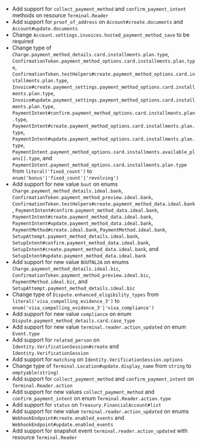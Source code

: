* Add support for `collect_payment_method` and `confirm_payment_intent` methods on resource `Terminal.Reader`
* Add support for `proof_of_address` on `Account#create.documents` and `Account#update.documents`
* Change `Account.settings.invoices.hosted_payment_method_save` to be required
* Change type of `Charge.payment_method_details.card.installments.plan.type`, `ConfirmationToken.payment_method_options.card.installments.plan.type`, `ConfirmationToken.testHelpers#create.payment_method_options.card.installments.plan.type`, `Invoice#create.payment_settings.payment_method_options.card.installments.plan.type`, `Invoice#update.payment_settings.payment_method_options.card.installments.plan.type`, `PaymentIntent#confirm.payment_method_options.card.installments.plan.type`, `PaymentIntent#create.payment_method_options.card.installments.plan.type`, `PaymentIntent#update.payment_method_options.card.installments.plan.type`, `PaymentIntent.payment_method_options.card.installments.available_plans[].type`, and `PaymentIntent.payment_method_options.card.installments.plan.type` from `literal('fixed_count')` to `enum('bonus'|'fixed_count'|'revolving')`
* Add support for new value `buut` on enums `Charge.payment_method_details.ideal.bank`, `ConfirmationToken.payment_method_preview.ideal.bank`, `ConfirmationToken.testHelpers#create.payment_method_data.ideal.bank`, `PaymentIntent#confirm.payment_method_data.ideal.bank`, `PaymentIntent#create.payment_method_data.ideal.bank`, `PaymentIntent#update.payment_method_data.ideal.bank`, `PaymentMethod#create.ideal.bank`, `PaymentMethod.ideal.bank`, `SetupAttempt.payment_method_details.ideal.bank`, `SetupIntent#confirm.payment_method_data.ideal.bank`, `SetupIntent#create.payment_method_data.ideal.bank`, and `SetupIntent#update.payment_method_data.ideal.bank`
* Add support for new value `BUUTNL2A` on enums `Charge.payment_method_details.ideal.bic`, `ConfirmationToken.payment_method_preview.ideal.bic`, `PaymentMethod.ideal.bic`, and `SetupAttempt.payment_method_details.ideal.bic`
* Change type of `Dispute.enhanced_eligibility_types` from `literal('visa_compelling_evidence_3')` to `enum('visa_compelling_evidence_3'|'visa_compliance')`
* Add support for new value `compliance` on enum `Dispute.payment_method_details.card.case_type`
* Add support for new value `terminal.reader.action_updated` on enum `Event.type`
* Add support for `related_person` on `Identity.VerificationSession#create` and `Identity.VerificationSession`
* Add support for `matching` on `Identity.VerificationSession.options`
* Change type of `Terminal.Location#update.display_name` from `string` to `emptyable(string)`
* Add support for `collect_payment_method` and `confirm_payment_intent` on `Terminal.Reader.action`
* Add support for new values `collect_payment_method` and `confirm_payment_intent` on enum `Terminal.Reader.action.type`
* Add support for `status` on `Treasury.FinancialAccount#list`
* Add support for new value `terminal.reader.action_updated` on enums `WebhookEndpoint#create.enabled_events` and `WebhookEndpoint#update.enabled_events`
* Add support for snapshot event `terminal.reader.action_updated` with resource `Terminal.Reader`
